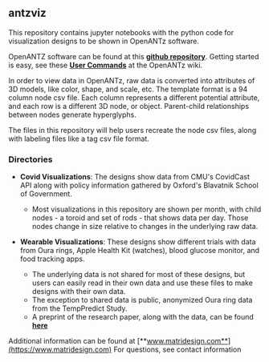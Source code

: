## antzviz
This repository contains jupyter notebooks with the python code for visualization designs to be shown in OpenANTz software. 

OpenANTZ software can be found at this [**github repository**](https://github.com/openantz/antz).
Getting started is easy, see these [**User Commands**](https://github.com/openantz/antz/wiki/User-Commands) at the OpenANTz wiki.

In order to view data in OpenANTz, raw data is converted into attributes of 3D models, like color, shape, and scale, etc. The template format is a 94 column node csv file. Each column represents a different potential attribute, and each row is a different 3D node, or object. Parent-child relationships between nodes generate hyperglyphs.

The files in this repository will help users recreate the node csv files, along with labeling files like a tag csv file format.

### Directories
- **Covid Visualizations**: The designs show data from CMU's CovidCast API along with policy information gathered by Oxford's Blavatnik School of Government. 
  - Most visualizations in this repository are shown per month, with child nodes - a toroid and set of rods - that shows data per day. Those nodes change in size relative to changes in the underlying raw data.
  
- **Wearable Visualizations**: These designs show different trials with data from Oura rings, Apple Health Kit (watches), blood glucose monitor, and food tracking apps.
  - The underlying data is not shared for most of these designs, but users can easily read in their own data and use these files to make designs with their own data.
  - The exception to shared data is public, anonymized Oura ring data from the TempPredict Study.
   - A preprint of the research paper, along with the data, can be found [**here**](https://www.researchsquare.com/article/rs-43914/v1)


Additional information can be found at [**www.matridesign.com**](https://www.matridesign.com)
For questions, see contact information 
